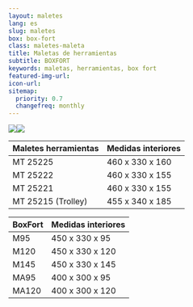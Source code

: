 ```yaml
---
layout: maletes
lang: es
slug: maletes
box: box-fort
class: maletes-maleta
title: Maletas de herramientas
subtitle: BOXFORT
keywords: maletas, herramientas, box fort
featured-img-url:
icon-url: 
sitemap:
  priority: 0.7
  changefreq: monthly
---
```


<p class="text-center"><img src="{{ site.base_url }}/assets/img/01-thumbnail-box-fort-maletes-d-eines-box-fort-boxmt-25225.jpg"><img src="{{ site.base_url }}/assets/img/01-thumbnail-box-fort-maletes-d-eines-box-fort-M145-d-ab.jpg"></p>

Maletes herramientas|Medidas interiores
--- | ---
MT 25225|460 x 330 x 160
MT 25222|460 x 330 x 155
MT 25221|460 x 330 x 155
MT 25215 (Trolley)|455 x 340 x 185

BoxFort|Medidas interiores
--- | ---
M95|450 x 330 x 95
M120|450 x 330 x 120
M145|450 x 330 x 145
MA95|400 x 300 x 95
MA120|400 x 300 x 120